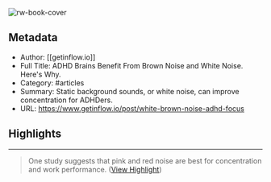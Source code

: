 ![rw-book-cover](https://assets.website-files.com/623a0044a408ef57d0c818a3/6369bb6153d14da65b771a9b_63691847d96697096fab03f1_Focus-min.jpeg)

## Metadata
- Author: [[getinflow.io]]
- Full Title: ADHD Brains Benefit From Brown Noise and White Noise. Here's Why.
- Category: #articles
- Summary: Static background sounds, or white noise, can improve concentration for ADHDers.
- URL: https://www.getinflow.io/post/white-brown-noise-adhd-focus

## Highlights
***

> One study suggests that pink and red noise are best for concentration and work performance. ([View Highlight](https://read.readwise.io/read/01h1rammnhkmsdpw8hckges2m8))

